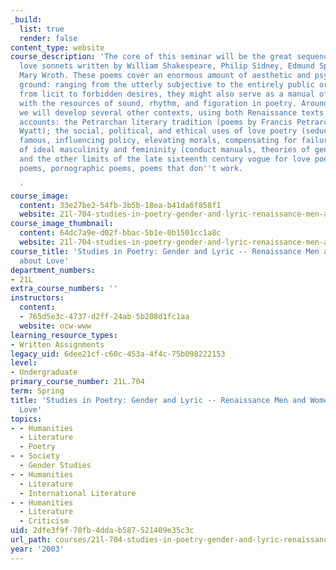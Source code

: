 ```yaml
---
_build:
  list: true
  render: false
content_type: website
course_description: 'The core of this seminar will be the great sequences of English
  love sonnets written by William Shakespeare, Philip Sidney, Edmund Spenser, and
  Mary Wroth. These poems cover an enormous amount of aesthetic and psychological
  ground: ranging from the utterly subjective to the entirely public or conventional,
  from licit to forbidden desires, they might also serve as a manual of experimentation
  with the resources of sound, rhythm, and figuration in poetry. Around these sequences,
  we will develop several other contexts, using both Renaissance texts and modern
  accounts: the Petrarchan literary tradition (poems by Francis Petrarch and Sir Thomas
  Wyatt); the social, political, and ethical uses of love poetry (seduction, getting
  famous, influencing policy, elevating morals, compensating for failure); other accounts
  of ideal masculinity and femininity (conduct manuals, theories of gender and anatomy);
  and the other limits of the late sixteenth century vogue for love poetry: narrative
  poems, pornographic poems, poems that don''t work.

  '
course_image:
  content: 33e27be2-54fb-3b5b-18ea-b41da6f858f1
  website: 21l-704-studies-in-poetry-gender-and-lyric-renaissance-men-and-women-writing-about-love-spring-2003
course_image_thumbnail:
  content: 64dc7a9e-d02f-bbac-5b1e-0b1501cc1a8c
  website: 21l-704-studies-in-poetry-gender-and-lyric-renaissance-men-and-women-writing-about-love-spring-2003
course_title: 'Studies in Poetry: Gender and Lyric -- Renaissance Men and Women Writing
  about Love'
department_numbers:
- 21L
extra_course_numbers: ''
instructors:
  content:
  - 765d5e3c-4737-d2ff-24ab-5b208d1fc1aa
  website: ocw-www
learning_resource_types:
- Written Assignments
legacy_uid: 6dee21cf-c60c-453a-4f4c-75b098222153
level:
- Undergraduate
primary_course_number: 21L.704
term: Spring
title: 'Studies in Poetry: Gender and Lyric -- Renaissance Men and Women Writing about
  Love'
topics:
- - Humanities
  - Literature
  - Poetry
- - Society
  - Gender Studies
- - Humanities
  - Literature
  - International Literature
- - Humanities
  - Literature
  - Criticism
uid: 2dfe3f9f-70fb-4dda-b587-521409e35c3c
url_path: courses/21l-704-studies-in-poetry-gender-and-lyric-renaissance-men-and-women-writing-about-love-spring-2003
year: '2003'
---
```

